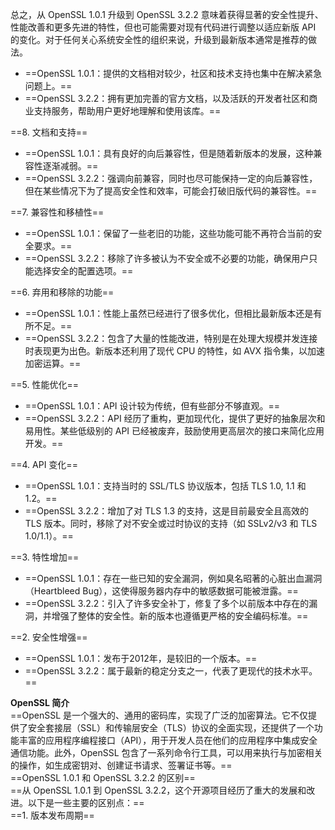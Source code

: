 总之，从 OpenSSL 1.0.1 升级到 OpenSSL 3.2.2 意味着获得显著的安全性提升、性能改善和更多先进的特性，但也可能需要对现有代码进行调整以适应新版 API 的变化。对于任何关心系统安全性的组织来说，升级到最新版本通常是推荐的做法。

- ==OpenSSL 1.0.1：提供的文档相对较少，社区和技术支持也集中在解决紧急问题上。==
- ==OpenSSL 3.2.2：拥有更加完善的官方文档，以及活跃的开发者社区和商业支持服务，帮助用户更好地理解和使用该库。==

==8. 文档和支持==

- ==OpenSSL 1.0.1：具有良好的向后兼容性，但是随着新版本的发展，这种兼容性逐渐减弱。==
- ==OpenSSL 3.2.2：强调向前兼容，同时也尽可能保持一定的向后兼容性，但在某些情况下为了提高安全性和效率，可能会打破旧版代码的兼容性。==

==7. 兼容性和移植性==

- ==OpenSSL 1.0.1：保留了一些老旧的功能，这些功能可能不再符合当前的安全要求。==
- ==OpenSSL 3.2.2：移除了许多被认为不安全或不必要的功能，确保用户只能选择安全的配置选项。==

==6. 弃用和移除的功能==

- ==OpenSSL 1.0.1：性能上虽然已经进行了很多优化，但相比最新版本还是有所不足。==
- ==OpenSSL 3.2.2：包含了大量的性能改进，特别是在处理大规模并发连接时表现更为出色。新版本还利用了现代 CPU 的特性，如 AVX 指令集，以加速加密运算。==

==5. 性能优化==

- ==OpenSSL 1.0.1：API 设计较为传统，但有些部分不够直观。==
- ==OpenSSL 3.2.2：API 经历了重构，更加现代化，提供了更好的抽象层次和易用性。某些低级别的 API 已经被废弃，鼓励使用更高层次的接口来简化应用开发。==

==4. API 变化==

- ==OpenSSL 1.0.1：支持当时的 SSL/TLS 协议版本，包括 TLS 1.0, 1.1 和 1.2。==
- ==OpenSSL 3.2.2：增加了对 TLS 1.3 的支持，这是目前最安全且高效的 TLS 版本。同时，移除了对不安全或过时协议的支持（如 SSLv2/v3 和 TLS 1.0/1.1）。==

==3. 特性增加==

- ==OpenSSL 1.0.1：存在一些已知的安全漏洞，例如臭名昭著的心脏出血漏洞（Heartbleed Bug），这使得服务器内存中的敏感数据可能被泄露。==
- ==OpenSSL 3.2.2：引入了许多安全补丁，修复了多个以前版本中存在的漏洞，并增强了整体的安全性。新的版本也遵循更严格的安全编码标准。==

==2. 安全性增强==

- ==OpenSSL 1.0.1：发布于2012年，是较旧的一个版本。==
- ==OpenSSL 3.2.2：属于最新的稳定分支之一，代表了更现代的技术水平。==

**OpenSSL 简介**  
==OpenSSL 是一个强大的、通用的密码库，实现了广泛的加密算法。它不仅提供了安全套接层（SSL）和传输层安全（TLS）协议的全面实现，还提供了一个功能丰富的应用程序编程接口（API），用于开发人员在他们的应用程序中集成安全通信功能。此外，OpenSSL 包含了一系列命令行工具，可以用来执行与加密相关的操作，如生成密钥对、创建证书请求、签署证书等。==  
==OpenSSL 1.0.1 和 OpenSSL 3.2.2 的区别==  
==从 OpenSSL 1.0.1 到 OpenSSL 3.2.2，这个开源项目经历了重大的发展和改进。以下是一些主要的区别点：==  
==1. 版本发布周期==